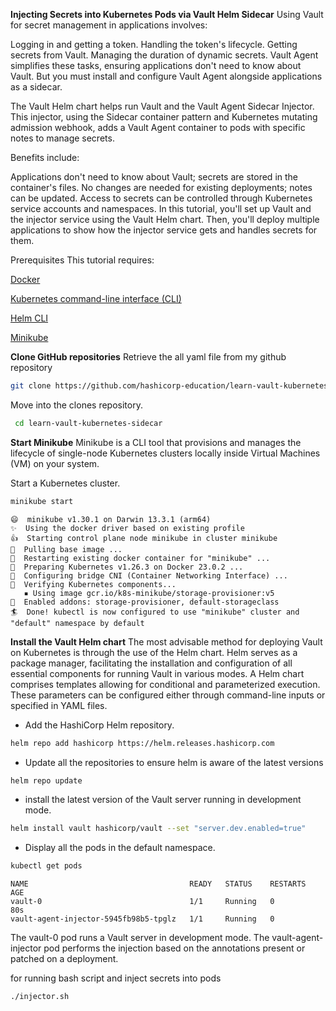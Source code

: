 **Injecting Secrets into Kubernetes Pods via Vault Helm Sidecar**
Using Vault for secret management in applications involves:

Logging in and getting a token.
Handling the token's lifecycle.
Getting secrets from Vault.
Managing the duration of dynamic secrets.
Vault Agent simplifies these tasks, ensuring applications don't need to know about Vault. But you must install and configure Vault Agent alongside applications as a sidecar.

The Vault Helm chart helps run Vault and the Vault Agent Sidecar Injector. This injector, using the Sidecar container pattern and Kubernetes mutating admission webhook, adds a Vault Agent container to pods with specific notes to manage secrets.

Benefits include:

Applications don't need to know about Vault; secrets are stored in the container's files.
No changes are needed for existing deployments; notes can be updated.
Access to secrets can be controlled through Kubernetes service accounts and namespaces.
In this tutorial, you'll set up Vault and the injector service using the Vault Helm chart. Then, you'll deploy multiple applications to show how the injector service gets and handles secrets for them.

Prerequisites
This tutorial requires:

[Docker](https://www.docker.com/products/docker-desktop/)

[Kubernetes command-line interface (CLI)](https://kubernetes.io/docs/tasks/tools/install-kubectl/)

[Helm CLI](https://helm.sh/docs/intro/install/)

[Minikube](https://minikube.sigs.k8s.io/docs/start/)

**Clone GitHub repositories**
Retrieve the all yaml file from my github repository
 ```bash
git clone https://github.com/hashicorp-education/learn-vault-kubernetes-sidecar.git
```
Move into the clones repository.
```bash
 cd learn-vault-kubernetes-sidecar
 ```
**Start Minikube**
Minikube is a CLI tool that provisions and manages the lifecycle of single-node Kubernetes clusters locally inside Virtual Machines (VM) on your system.

Start a Kubernetes cluster.
```bash
minikube start
```
```console
😄  minikube v1.30.1 on Darwin 13.3.1 (arm64)
✨  Using the docker driver based on existing profile
👍  Starting control plane node minikube in cluster minikube
🚜  Pulling base image ...
🔄  Restarting existing docker container for "minikube" ...
🐳  Preparing Kubernetes v1.26.3 on Docker 23.0.2 ...
🔗  Configuring bridge CNI (Container Networking Interface) ...
🔎  Verifying Kubernetes components...
   ▪ Using image gcr.io/k8s-minikube/storage-provisioner:v5
🌟  Enabled addons: storage-provisioner, default-storageclass
🏄  Done! kubectl is now configured to use "minikube" cluster and "default" namespace by default
```
**Install the Vault Helm chart**
The most advisable method for deploying Vault on Kubernetes is through the use of the Helm chart. Helm serves as a package manager, facilitating the installation and configuration of all essential components for running Vault in various modes. A Helm chart comprises templates allowing for conditional and parameterized execution. These parameters can be configured either through command-line inputs or specified in YAML files.

- Add the HashiCorp Helm repository.
```bash
helm repo add hashicorp https://helm.releases.hashicorp.com
```
- Update all the repositories to ensure helm is aware of the latest versions
```bash
helm repo update
```
- install the latest version of the Vault server running in development mode.
```bash
helm install vault hashicorp/vault --set "server.dev.enabled=true"
```
- Display all the pods in the default namespace.
```bash
kubectl get pods
```
```console 
NAME                                    READY   STATUS    RESTARTS   AGE
vault-0                                 1/1     Running   0          80s
vault-agent-injector-5945fb98b5-tpglz   1/1     Running   0 
```
The vault-0 pod runs a Vault server in development mode. The vault-agent-injector pod performs the injection based on the annotations present or patched on a deployment.

for running bash script and inject secrets into pods 
```bash
./injector.sh
``````